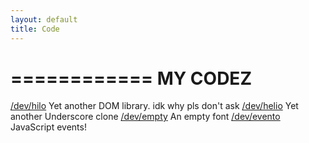 ```yaml
---
layout: default
title: Code
---
```


============
  MY CODEZ
============

<a href="http://github.com/erikroyall/hilo">/dev/hilo</a>
  Yet another DOM library. idk why pls don't ask
<a href="http://github.com/erikroyall/Helio">/dev/helio</a>
  Yet another Underscore clone
<a href="http://github.com/erikroyall/empty">/dev/empty</a>
  An empty font
<a href="http://github.com/erikroyall/evento">/dev/evento</a>
  JavaScript events!

